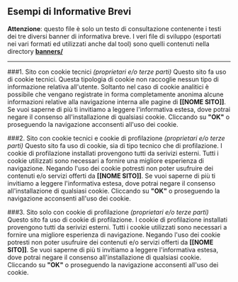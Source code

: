 
## Esempi di Informative Brevi
**Attenzione**: questo file è solo un testo di consultazione contenente i testi dei tre diversi banner di informativa breve. I veri file di sviluppo (esportati nei vari formati ed utilizzati anche dal tool) sono quelli contenuti nella directory [**banners/**](https://github.com/FattiDiCookies/italianPrivacyPolicy/tree/master/dev/docs/md/cookie-policy/banners)

***

###1. Sito con cookie tecnici 
*(proprietari e/o terze parti)*
Questo sito fa uso di cookie tecnici. Questa tipologia di cookie non raccoglie nessun tipo di informazione relativa all'utente. Soltanto nel caso di cookie analitici è possibile che vengano registrate in forma completamente anonima alcune informazioni relative alla navigazione interna alle pagine di **[[NOME SITO]]**. Se vuoi saperne di più ti invitiamo a leggere l'informativa estesa, dove potrai negare il consenso all'installazione di qualsiasi cookie. Cliccando su **"OK"** o proseguendo la navigazione acconsenti all'uso dei cookie.

###2. Sito con cookie tecnici e cookie di profilazione 
*(proprietari e/o terze parti)*
Questo sito fa uso di cookie, sia di tipo tecnico che di profilazione. I cookie di profilazione installati provengono tutti da serivizi esterni. Tutti i cookie utilizzati sono necessari a fornire una migliore esperienza di navigazione. Negando l'uso dei cookie potresti non poter usufruire dei contenuti e/o servizi offerti da **[[NOME SITO]]**. Se vuoi saperne di più ti invitiamo a leggere l'informativa estesa, dove potrai negare il consenso all'installazione di qualsiasi cookie. Cliccando su **"OK"** o proseguendo la navigazione acconsenti all'uso dei cookie.

###3. Sito solo con cookie di profilazione 
*(proprietari e/o terze parti)*
Questo sito fa uso di cookie di profilazione. I cookie di profilazione installati provengono tutti da serivizi esterni. Tutti i cookie utilizzati sono necessari a fornire una migliore esperienza di navigazione. Negando l'uso dei cookie potresti non poter usufruire dei contenuti e/o servizi offerti da **[[NOME SITO]]**. Se vuoi saperne di più ti invitiamo a leggere l'informativa estesa, dove potrai negare il consenso all'installazione di qualsiasi cookie. Cliccando su **"OK"** o proseguendo la navigazione acconsenti all'uso dei cookie.

